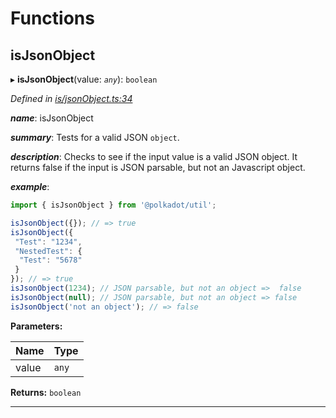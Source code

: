 

# Functions

<a id="isjsonobject"></a>

##  isJsonObject

▸ **isJsonObject**(value: *`any`*): `boolean`

*Defined in [is/jsonObject.ts:34](https://github.com/polkadot-js/common/blob/ef30fb8/packages/util/src/is/jsonObject.ts#L34)*

*__name__*: isJsonObject

*__summary__*: Tests for a valid JSON `object`.

*__description__*: Checks to see if the input value is a valid JSON object. It returns false if the input is JSON parsable, but not an Javascript object.

*__example__*:   

```javascript
import { isJsonObject } from '@polkadot/util';

isJsonObject({}); // => true
isJsonObject({
 "Test": "1234",
 "NestedTest": {
  "Test": "5678"
 }
}); // => true
isJsonObject(1234); // JSON parsable, but not an object =>  false
isJsonObject(null); // JSON parsable, but not an object => false
isJsonObject('not an object'); // => false
```

**Parameters:**

| Name | Type |
| ------ | ------ |
| value | `any` |

**Returns:** `boolean`

___

